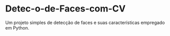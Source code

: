 # Detec-o-de-Faces-com-CV
Um projeto simples de detecção de faces e suas características empregado em Python.
